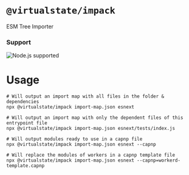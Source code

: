 # `@virtualstate/impack`

ESM Tree Importer

[//]: # (badges)

### Support

 ![Node.js supported](https://img.shields.io/badge/node-%3E%3D18.7.0-blue)

[//]: # (badges)

# Usage

```shell
# Will output an import map with all files in the folder & dependencies
npx @virtualstate/impack import-map.json esnext

# Will output an import map with only the dependent files of this entrypoint file
npx @virtualstate/impack import-map.json esnext/tests/index.js

# Will output modules ready to use in a capnp file
npx @virtualstate/impack import-map.json esnext --capnp

# Will replace the modules of workers in a capnp template file
npx @virtualstate/impack import-map.json esnext --capnp=workerd-template.capnp
```
